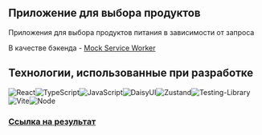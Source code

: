 ## Приложение для выбора продуктов

Приложения для выбора продуктов питания в зависимости от запроса

В качестве бэкенда - [Mock Service Worker](https://mswjs.io)

## Технологии, использованные при разработке

![React](https://img.shields.io/badge/React-20232A?style=for-the-badge&logo=react&logoColor=61DAFB)![TypeScript](https://img.shields.io/badge/TypeScript-007ACC?style=for-the-badge&logo=typescript&logoColor=white)![JavaScript](https://img.shields.io/badge/JavaScript-323330?style=for-the-badge&logo=javascript&logoColor=F7DF1E)![DaisyUI](https://img.shields.io/badge/daisyUI-1ad1a5?style=for-the-badge&logo=daisyui&logoColor=white)![Zustand](https://img.shields.io/badge/zustand-%2320232a.svg?style=for-the-badge&logo=react&logoColor=%2361DAFB)![Testing-Library](https://img.shields.io/badge/-TestingLibrary-%23E33332?style=for-the-badge&logo=testing-library&logoColor=white)![Vite](https://img.shields.io/badge/Vite-B73BFE?style=for-the-badge&logo=vite&logoColor=FFD62E)![Node](https://img.shields.io/badge/Node%20js-339933?style=for-the-badge&logo=nodedotjs&logoColor=white)

### [Ссылка на результат](https://react-chat-pfc.vercel.app/)

